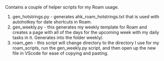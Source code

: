 Contains a couple of helper scripts for my Roam usage.

1) gen_hotstrings.py - generates ahk_roam_hotstrings.txt that is used with autohotkey for date shortcuts in Roam.
2) gen_weekly.py - this generates my weekly template for Roam and creates a page with all of the days for the upcoming week with my daily tasks in it. Generates into the folder weekly/.
3) roam_gen - this script will change directory to the directory I use for my roam_scripts, run the gen_weekly.py script, and then open up the new file in VScode for ease of copying and pasting.